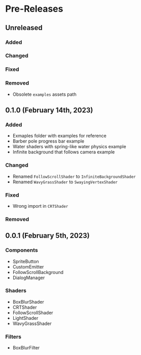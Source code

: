 # Pre-Releases

## Unreleased

### Added

### Changed

### Fixed

### Removed

- Obsolete `examples` assets path

## 0.1.0 (February 14th, 2023)

### Added

- Exmaples folder with examples for reference
- Barber pole progress bar example
- Water shaders with spring-like water physics example
- Infinite background that follows camera example

### Changed

- Renamed `FollowScrollShader` to `InfiniteBackgroundShader`
- Renamed `WavyGrassShader` to `SwayingVertexShader`

### Fixed

- Wrong import in `CRTShader`

### Removed

## 0.0.1 (February 5th, 2023)

### Components

- SpriteButton
- CustomEmitter
- FollowScrollBackground
- DialogManager

### Shaders

- BoxBlurShader
- CRTShader
- FollowScrollShader
- LightShader
- WavyGrassShader

### Filters

- BoxBlurFilter
